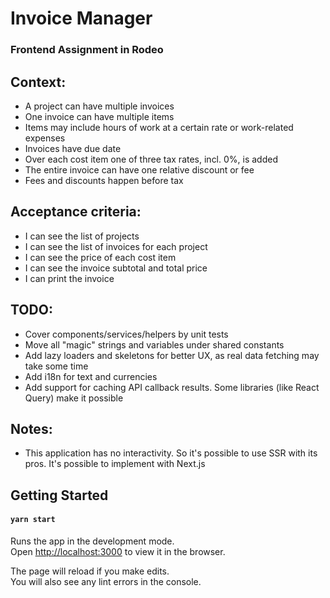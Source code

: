 # Invoice Manager
### Frontend Assignment in Rodeo

## Context:
- A project can have multiple invoices
- One invoice can have multiple items
- Items may include hours of work at a certain rate or work-related expenses
- Invoices have due date
- Over each cost item one of three tax rates, incl. 0%, is added
- The entire invoice can have one relative discount or fee
- Fees and discounts happen before tax

## Acceptance criteria:
- I can see the list of projects
- I can see the list of invoices for each project
- I can see the price of each cost item
- I can see the invoice subtotal and total price
- I can print the invoice

## TODO:
- Cover components/services/helpers by unit tests
- Move all "magic" strings and variables under shared constants
- Add lazy loaders and skeletons for better UX, as real data fetching may take some time
- Add i18n for text and currencies
- Add support for caching API callback results. Some libraries (like React Query) make it possible

## Notes:
- This application has no interactivity. So it's possible to use SSR with its pros. It's possible to implement with Next.js

## Getting Started

#### `yarn start`

Runs the app in the development mode.\
Open [http://localhost:3000](http://localhost:3000) to view it in the browser.

The page will reload if you make edits.\
You will also see any lint errors in the console.
